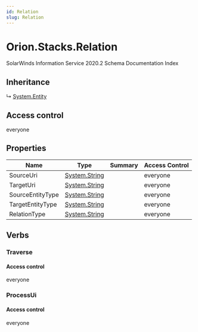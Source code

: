 ```yaml
---
id: Relation
slug: Relation
---
```


# Orion.Stacks.Relation

SolarWinds Information Service 2020.2 Schema Documentation Index

## Inheritance

↳ [System.Entity](./../System/Entity)

## Access control

everyone

## Properties

| Name | Type | Summary | Access Control |
| ------ | ------ | ------ | ------ |
| SourceUri | [System.String](https://docs.microsoft.com/en-us/dotnet/api/system.string) |  | everyone |
| TargetUri | [System.String](https://docs.microsoft.com/en-us/dotnet/api/system.string) |  | everyone |
| SourceEntityType | [System.String](https://docs.microsoft.com/en-us/dotnet/api/system.string) |  | everyone |
| TargetEntityType | [System.String](https://docs.microsoft.com/en-us/dotnet/api/system.string) |  | everyone |
| RelationType | [System.String](https://docs.microsoft.com/en-us/dotnet/api/system.string) |  | everyone |

## Verbs

### Traverse

#### Access control

everyone

### ProcessUi

#### Access control

everyone

